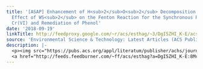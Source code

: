 ```yaml
---
title: '[ASAP] Enhancement of H<sub>2</sub>O<sub>2</sub> Decomposition by the Co-catalytic
  Effect of WS<sub>2</sub> on the Fenton Reaction for the Synchronous Reduction of
  Cr(VI) and Remediation of Phenol'
date: '2018-09-19'
linkTitle: http://feedproxy.google.com/~r/acs/esthag/~3/DgI5ZHI_K-E/acs.est.8b02403
source: 'Environmental Science & Technology: Latest Articles (ACS Publications)'
description: |-
  <p><img src="https://pubs.acs.org/appl/literatum/publisher/achs/journals/content/esthag/0/esthag.ahead-of-print/acs.est.8b02403/20180919/images/medium/es-2018-02403a_0007.gif" alt="TOC Graphic"/></p><div><cite>Environmental Science & Technology</cite></div><div>DOI: 10.1021/acs.est.8b02403</div><div class="feedflare">
  <a href="http://feeds.feedburner.com/~ff/acs/esthag?a=DgI5ZHI_K-E:8McXeTgyrCU:yIl2AUoC8zA"><img src="http://feeds.feedburner.com/~ff/acs/esthag?d=yIl2AUoC8zA" border="0"></img></a>
---
```

